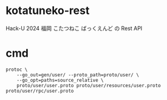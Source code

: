 # kotatuneko-rest

Hack-U 2024 福岡 こたつねこ ばっくえんど の Rest API

# cmd

```bash:github.com/rayfiyo/kotatuneko-rest
protoc \
	--go_out=gen/user/ --proto_path=proto/user/ \
	--go_opt=paths=source_relative \
	proto/user/user.proto proto/user/resources/user.proto proto/user/rpc/user.proto
```
